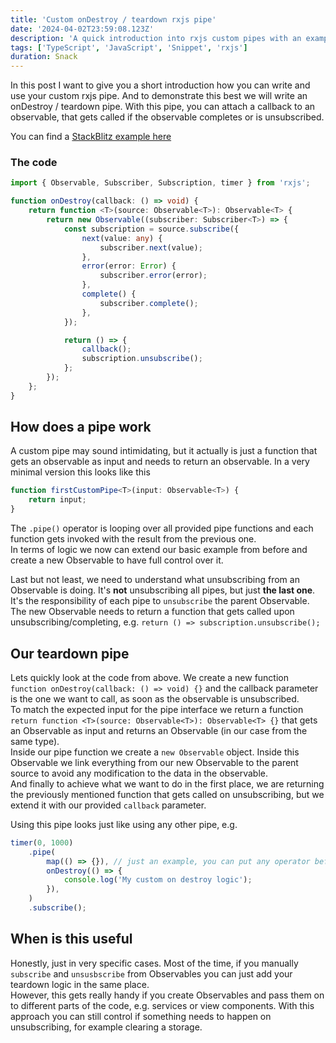 ```yaml
---
title: 'Custom onDestroy / teardown rxjs pipe'
date: '2024-04-02T23:59:08.123Z'
description: 'A quick introduction into rxjs custom pipes with an example of a custom teardown pipe'
tags: ['TypeScript', 'JavaScript', 'Snippet', 'rxjs']
duration: Snack
---
```


In this post I want to give you a short introduction how you can write and use your custom rxjs pipe. And to demonstrate
this best we will write an onDestroy / teardown pipe. With this pipe, you can attach a callback to an observable, that gets
called if the observable completes or is unsubscribed.

You can find a [StackBlitz example here](https://stackblitz.com/edit/rxjs-destroy-pipe?file=src%2Fmain.ts)

### The code

```typescript
import { Observable, Subscriber, Subscription, timer } from 'rxjs';

function onDestroy(callback: () => void) {
    return function <T>(source: Observable<T>): Observable<T> {
        return new Observable((subscriber: Subscriber<T>) => {
            const subscription = source.subscribe({
                next(value: any) {
                    subscriber.next(value);
                },
                error(error: Error) {
                    subscriber.error(error);
                },
                complete() {
                    subscriber.complete();
                },
            });

            return () => {
                callback();
                subscription.unsubscribe();
            };
        });
    };
}
```

## How does a pipe work

A custom pipe may sound intimidating, but it actually is just a function that gets an observable as input and needs to return
an observable. In a very minimal version this looks like this

```typescript
function firstCustomPipe<T>(input: Observable<T>) {
    return input;
}
```

The `.pipe()` operator is looping over all provided pipe functions and each function gets invoked with the result from the previous
one.  
In terms of logic we now can extend our basic example from before and create a new Observable to have full control over it.

Last but not least, we need to understand what unsubscribing from an Observable is doing. It's **not** unsubscribing all pipes,
but just **the last one**. It's the responsibility of each pipe to `unsubscribe` the parent Observable. The new Observable needs to return
a function that gets called upon unsubscribing/completing, e.g. `return () => subscription.unsubscribe();`

## Our teardown pipe

Lets quickly look at the code from above. We create a new function `function onDestroy(callback: () => void) {}` and the callback
parameter is the one we want to call, as soon as the observable is unsubscribed.  
To match the expected input for the pipe interface we return a function `return function <T>(source: Observable<T>): Observable<T> {}`
that gets an Observable as input and returns an Observable (in our case from the same type).  
Inside our pipe function we create a `new Observable` object. Inside this Observable we link everything from our new Observable
to the parent source to avoid any modification to the data in the observable.  
And finally to achieve what we want to do in the first place, we are returning the previously mentioned function that gets
called on unsubscribing, but we extend it with our provided `callback` parameter.

Using this pipe looks just like using any other pipe, e.g.

```typescript
timer(0, 1000)
    .pipe(
        map(() => {}), // just an example, you can put any operator before or afterwards
        onDestroy(() => {
            console.log('My custom on destroy logic');
        }),
    )
    .subscribe();
```

## When is this useful

Honestly, just in very specific cases. Most of the time, if you manually `subscribe` and `unsusbscribe` from Observables you can
just add your teardown logic in the same place.  
However, this gets really handy if you create Observables and pass them on to different parts of the code, e.g. services or
view components. With this approach you can still control if something needs to happen on unsubscribing, for example clearing
a storage.
